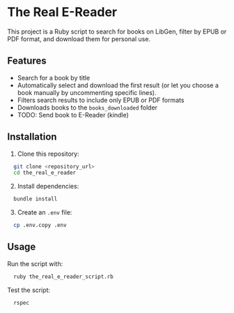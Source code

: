 # The Real E-Reader

This project is a Ruby script to search for books on LibGen, filter by EPUB or PDF format, and download them for personal use.

## Features
- Search for a book by title
- Automatically select and download the first result (or let you choose a book manually by uncommenting specific lines).
- Filters search results to include only EPUB or PDF formats
- Downloads books to the `books_downloaded` folder
- TODO: Send book to E-Reader (kindle)

## Installation

1. Clone this repository:
```bash
  git clone <repository_url>
  cd the_real_e_reader
```

2. Install dependencies:
```bash
  bundle install
```

3. Create an `.env` file:
```bash
  cp .env.copy .env
```

## Usage
Run the script with:

```bash
  ruby the_real_e_reader_script.rb
```

Test the script:

```bash
  rspec
```
